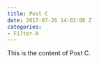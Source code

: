 ```yaml
---
title: Post C
date: 2017-07-26 14:03:00 Z
categories:
- Filter-A
---
```


This is the content of Post C.